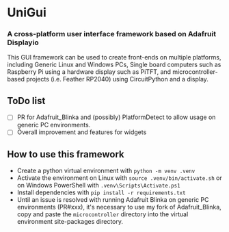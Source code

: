 # UniGui
### A cross-platform user interface framework based on Adafruit Displayio
This GUI framework can be used to create front-ends on multiple platforms, including Generic Linux and Windows PCs, Single board computers such as Raspberry Pi using a hardware display such as PiTFT, and microcontroller-based projects (i.e. Feather RP2040) using CircuitPython and a display.

## ToDo list
- [ ] PR for Adafruit_Blinka and (possibly) PlatformDetect to allow usage on generic PC environments.
- [ ] Overall improvement and features for widgets

## How to use this framework
- Create a python virtual environment with
`python -m venv .venv`
- Activate the environment on Linux with
`source .venv/bin/activate.sh`
or on Windows PowerShell with
`.venv\Scripts\Activate.ps1`
- Install dependencies with
`pip install -r requirements.txt`
- Until an issue is resolved with running Adafruit Blinka on generic PC environments (PR#xxx), it's necessary to use my fork of Adafruit_Blinka, copy and paste the `microcontroller` directory into the virtual environment site-packages directory.